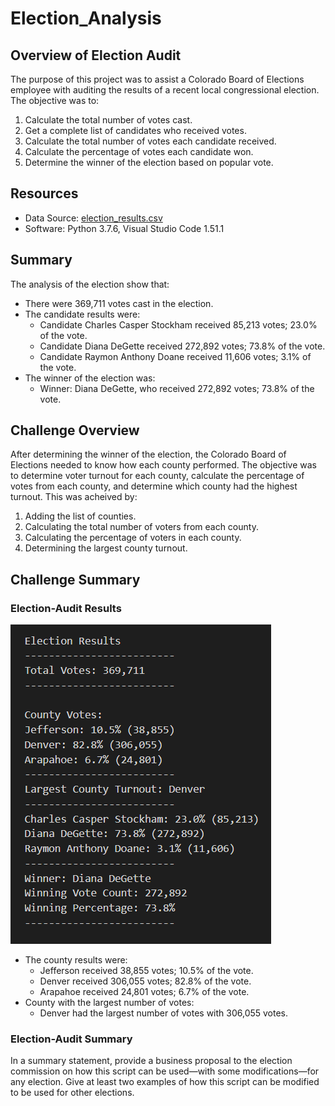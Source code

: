 # Election_Analysis

## Overview of Election Audit
The purpose of this project was to assist a Colorado Board of Elections employee with auditing the results of a recent local congressional election. The objective was to:

1. Calculate the total number of votes cast.
2. Get a complete list of candidates who received votes.
3. Calculate the total number of votes each candidate received.
4. Calculate the percentage of votes each candidate won.
5. Determine the winner of the election based on popular vote.

## Resources
- Data Source: [election_results.csv](Resources/election_results.csv)
- Software: Python 3.7.6, Visual Studio Code 1.51.1

## Summary
The analysis of the election show that:

- There were 369,711 votes cast in the election.
- The candidate results were:
    - Candidate Charles Casper Stockham received 85,213 votes; 23.0% of the vote.
    - Candidate Diana DeGette received 272,892 votes; 73.8% of the vote.
    - Candidate Raymon Anthony Doane received 11,606 votes; 3.1% of the vote.
- The winner of the election was:
    - Winner: Diana DeGette, who received 272,892 votes; 73.8% of the vote.

## Challenge Overview
After determining the winner of the election, the Colorado Board of Elections needed to know how each county performed. The objective was to determine voter turnout for each county, calculate the percentage of votes from each county, and determine which county had the highest turnout. This was acheived by:

1. Adding the list of counties.
2. Calculating the total number of voters from each county.
3. Calculating the percentage of voters in each county.
4. Determining the largest county turnout.

## Challenge Summary

### Election-Audit Results
![Election Analysis Reults](Resources/election_results.png)

- The county results were:
    - Jefferson received 38,855 votes; 10.5% of the vote.
    - Denver received 306,055 votes; 82.8% of the vote.
    - Arapahoe received 24,801 votes; 6.7% of the vote.
- County with the largest number of votes:
    - Denver had the largest number of votes with 306,055 votes.

### Election-Audit Summary


In a summary statement, provide a business proposal to the election commission on how this script can be used—with some modifications—for any election. Give at least two examples of how this script can be modified to be used for other elections.
